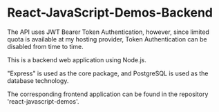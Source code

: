 # React-JavaScript-Demos-Backend

The API uses JWT Bearer Token Authentication, however, since limited quota is available at my hosting provider,
Token Authentication can be disabled from time to time.

This is a backend web application using Node.js.

"Express" is used as the core package, and PostgreSQL is used as the database technology.

The corresponding frontend application can be found in the repository 'react-javascript-demos'.